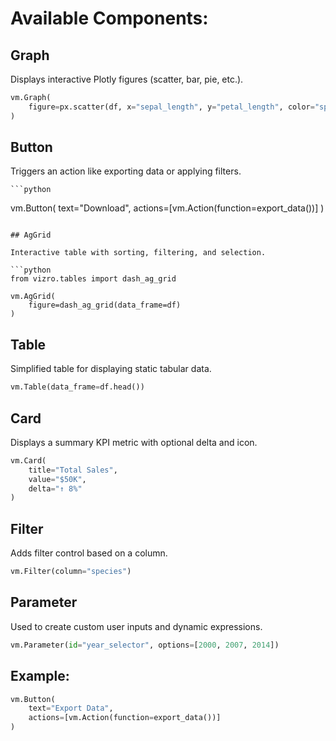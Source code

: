 # Available Components:

## Graph

Displays interactive Plotly figures (scatter, bar, pie, etc.).

```python
vm.Graph(
    figure=px.scatter(df, x="sepal_length", y="petal_length", color="species")
)
```

## Button

Triggers an action like exporting data or applying filters.

    ```python
vm.Button(
    text="Download",
    actions=[vm.Action(function=export_data())]
)
```

## AgGrid

Interactive table with sorting, filtering, and selection.

```python
from vizro.tables import dash_ag_grid

vm.AgGrid(
    figure=dash_ag_grid(data_frame=df)
)
```

## Table

Simplified table for displaying static tabular data.

```python
vm.Table(data_frame=df.head())
```

## Card

Displays a summary KPI metric with optional delta and icon.

```python
vm.Card(
    title="Total Sales",
    value="$50K",
    delta="↑ 8%"
)
```

## Filter

Adds filter control based on a column.

```python
vm.Filter(column="species")
```

## Parameter

Used to create custom user inputs and dynamic expressions.

```python
vm.Parameter(id="year_selector", options=[2000, 2007, 2014])
```

## Example:
```python
vm.Button(
    text="Export Data",
    actions=[vm.Action(function=export_data())]
)
```
